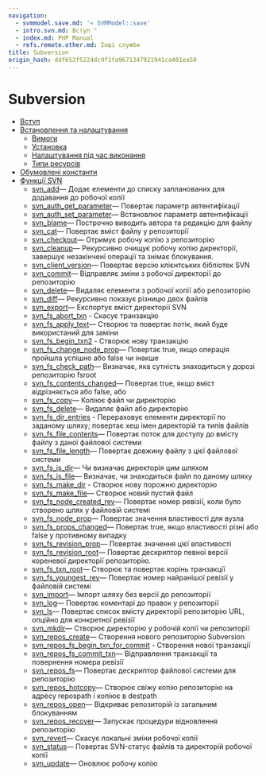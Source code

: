```yaml
---
navigation:
  - svmmodel.save.md: '« SVMModel::save'
  - intro.svn.md: Вступ "
  - index.md: PHP Manual
  - refs.remote.other.md: Інші служби
title: Subversion
origin_hash: ddf652f5224dc9f1fa9671347921941ca401ea50
---
```

# Subversion

-   [Вступ](intro.svn.md)
-   [Встановлення та налаштування](svn.setup.md)
    -   [Вимоги](svn.requirements.md)
    -   [Установка](svn.installation.md)
    -   [Налаштування під час виконання](svn.configuration.md)
    -   [Типи ресурсів](svn.resources.md)
-   [Обумовлені константи](svn.constants.md)
-   [Функції SVN](ref.svn.md)
    -   [svn\_add](function.svn-add.md)— Додає елементи до списку запланованих для додавання до робочої копії
    -   [svn\_auth\_get\_parameter](function.svn-auth-get-parameter.md)— Повертає параметр автентифікації
    -   [svn\_auth\_set\_parameter](function.svn-auth-set-parameter.md)— Встановлює параметр автентифікації
    -   [svn\_blame](function.svn-blame.md)— Построчно виводить автора та редакцію для файлу
    -   [svn\_cat](function.svn-cat.md)— Повертає вміст файлу у репозиторії
    -   [svn\_checkout](function.svn-checkout.md)— Отримує робочу копію з репозиторію
    -   [svn\_cleanup](function.svn-cleanup.md)— Рекурсивно очищує робочу копію директорії, завершує незакінчені операції та знімає блокування.
    -   [svn\_client\_version](function.svn-client-version.md)— Повертає версію клієнтських бібліотек SVN
    -   [svn\_commit](function.svn-commit.md)— Відправляє зміни з робочої директорії до репозиторію
    -   [svn\_delete](function.svn-delete.md)— Видаляє елементи з робочої копії або репозиторію
    -   [svn\_diff](function.svn-diff.md)— Рекурсивно показує різницю двох файлів
    -   [svn\_export](function.svn-export.md)— Експортує вміст директорії SVN
    -   [svn\_fs\_abort\_txn](function.svn-fs-abort-txn.md) \- Скасує транзакцію
    -   [svn\_fs\_apply\_text](function.svn-fs-apply-text.md)— Створює та повертає потік, який буде використаний для заміни
    -   [svn\_fs\_begin\_txn2](function.svn-fs-begin-txn2.md) \- Створює нову транзакцію
    -   [svn\_fs\_change\_node\_prop](function.svn-fs-change-node-prop.md)— Повертає true, якщо операція пройшла успішно або false чи інакше
    -   [svn\_fs\_check\_path](function.svn-fs-check-path.md)— Визначає, яка сутність знаходиться у дорозі репозиторію fsroot
    -   [svn\_fs\_contents\_changed](function.svn-fs-contents-changed.md)— Повертає true, якщо вміст відрізняється або false, або
    -   [svn\_fs\_copy](function.svn-fs-copy.md)— Копіює файл чи директорію
    -   [svn\_fs\_delete](function.svn-fs-delete.md)— Видаляє файл або директорію
    -   [svn\_fs\_dir\_entries](function.svn-fs-dir-entries.md) \- Перераховує елементи директорії по заданому шляху; повертає хеш імен директорій та типів файлів
    -   [svn\_fs\_file\_contents](function.svn-fs-file-contents.md)— Повертає поток для доступу до вмісту файлу з даної файлової системи
    -   [svn\_fs\_file\_length](function.svn-fs-file-length.md)— Повертає довжину файлу з цієї файлової системи
    -   [svn\_fs\_is\_dir](function.svn-fs-is-dir.md)— Чи визначає директорія цим шляхом
    -   [svn\_fs\_is\_file](function.svn-fs-is-file.md)— Визначає, чи знаходиться файл по даному шляху
    -   [svn\_fs\_make\_dir](function.svn-fs-make-dir.md) \- Створює нову порожню директорію
    -   [svn\_fs\_make\_file](function.svn-fs-make-file.md)— Створює новий пустий файл
    -   [svn\_fs\_node\_created\_rev](function.svn-fs-node-created-rev.md)— Повертає номер ревізії, коли було створено шлях у файловій системі
    -   [svn\_fs\_node\_prop](function.svn-fs-node-prop.md)— Повертає значення властивості для вузла
    -   [svn\_fs\_props\_changed](function.svn-fs-props-changed.md)— Повертає true, якщо властивості різні або false у противному випадку
    -   [svn\_fs\_revision\_prop](function.svn-fs-revision-prop.md)— Повертає значення цієї властивості
    -   [svn\_fs\_revision\_root](function.svn-fs-revision-root.md)— Повертає дескриптор певної версії кореневої директорії репозиторію.
    -   [svn\_fs\_txn\_root](function.svn-fs-txn-root.md)— Створює та повертає корінь транзакції
    -   [svn\_fs\_youngest\_rev](function.svn-fs-youngest-rev.md)— Повертає номер найранішої ревізії у файловій системі
    -   [svn\_import](function.svn-import.md)— Імпорт шляху без версії до репозиторії
    -   [svn\_log](function.svn-log.md)— Повертає коментарі до правок у репозиторії
    -   [svn\_ls](function.svn-ls.md)— Повертає список вмісту директорії репозиторію URL, опційно для конкретної ревізії
    -   [svn\_mkdir](function.svn-mkdir.md)— Створює директорію у робочій копії чи репозиторії
    -   [svn\_repos\_create](function.svn-repos-create.md)— Створення нового репозиторію Subversion
    -   [svn\_repos\_fs\_begin\_txn\_for\_commit](function.svn-repos-fs-begin-txn-for-commit.md) \- Створення нової транзакції
    -   [svn\_repos\_fs\_commit\_txn](function.svn-repos-fs-commit-txn.md)— Відправлення транзакції та повернення номера ревізії
    -   [svn\_repos\_fs](function.svn-repos-fs.md)— Повертає дескриптор файлової системи для репозиторію
    -   [svn\_repos\_hotcopy](function.svn-repos-hotcopy.md)— Створює свіжу копію репозиторію на адресу repospath і копіює в destpath
    -   [svn\_repos\_open](function.svn-repos-open.md)— Відкриває репозиторій із загальним блокуванням
    -   [svn\_repos\_recover](function.svn-repos-recover.md)— Запускає процедури відновлення репозиторію
    -   [svn\_revert](function.svn-revert.md)— Скасує локальні зміни робочої копії
    -   [svn\_status](function.svn-status.md)— Повертає SVN-статус файлів та директорій робочої копії
    -   [svn\_update](function.svn-update.md)— Оновлює робочу копію
